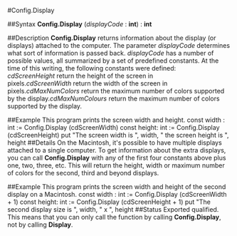 
#Config.Display

##Syntax
**Config.Display** (*displayCode* : **int**) : **int**

##Description
**Config.Display** returns information about the display (or displays) attached to the computer. The parameter *displayCode* determines what sort of information is passed back. *displayCode* has a number of possible values, all summarized by a set of predefined constants.
At the time of this writing, the following constants were defined:
*cdScreenHeight* return the height of the screen in pixels.*cdScreenWidth* return the width of the screen in pixels.*cdMaxNumColors* return the maximum number of colors supported by the display.*cdMaxNumColours* return the maximum number of colors supported by the display.

##Example
This program prints the screen width and height.
        const width : int := Config.Display (cdScreenWidth)
        const height: int := Config.Display (cdScreenHeight)
        put "The screen width is ", width, "  the screen height is ", height
##Details
On the Macintosh, it's possible to have multiple displays attached to a single computer. To get information about the extra displays, you can call **Config.Display** with any of the first four constants above plus one, two, three, etc.  This will return the height, width or maximum number of colors for the second, third and beyond displays.

##Example
This program prints the screen width and height of the second display on a Macintosh.
        const width : int := Config.Display (cdScreenWidth + 1)
        const height: int := Config.Display (cdScreenHeight + 1)
        put "The second display size is ", width, "  x ", height
##Status
Exported qualified.
This means that you can only call the function by calling **Config.Display**, not by calling **Display**.
